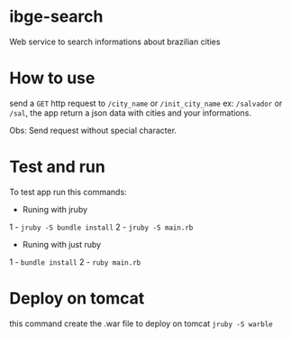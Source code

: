 # ibge-search
Web service to search informations about brazilian cities

How to use
==========

send a `GET` http request to `/city_name` or `/init_city_name` ex: `/salvador` or `/sal`, the app return a json data with cities and your informations.

Obs: Send request without special character. 

Test and run
============

To test app run this commands:

* Runing with jruby

1 - `jruby -S bundle install`
2 - `jruby -S main.rb`

* Runing with just ruby

1 - `bundle install`
2 - `ruby main.rb` 

Deploy on tomcat
================

this command create the .war file to deploy on tomcat `jruby -S warble`
